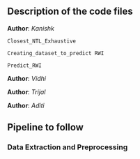 ## Description of the code files

**Author**: *Kanishk*

`Closest_NTL_Exhaustive`

`Creating_dataset_to_predict RWI `

`Predict_RWI`

**Author**: *Vidhi*

**Author**: *Trijal*


**Author**: *Aditi*

## Pipeline to follow

### Data Extraction and Preprocessing


